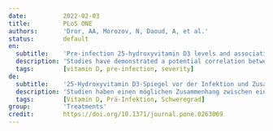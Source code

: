 ```yaml
---
date:          2022-02-03
title:         PLoS ONE
authors:       'Dror, AA, Morozov, N, Daoud, A, et al.'
status:        default
en:
  subtitle:    'Pre-infection 25-hydroxyvitamin D3 levels and association with severity of COVID-19 illness'
  description: 'Studies have demonstrated a potential correlation between low vitamin D status and both an increased risk of infection with SARS-CoV-2 and poorer clinical outcomes. This retrospective study examines if, and to what degree, a relationship exists between pre-infection serum 25-hydroxyvitamin D (25(OH)D) level and disease severity and mortality due to SARS-CoV-2. The records of individuals admitted between April 7th, 2020 and February 4th, 2021 to the Galilee Medical Center (GMC) in Nahariya, Israel, with positive polymerase chain reaction (PCR) tests for SARS-CoV-2 (COVID-19) were searched for historical 25(OH)D levels measured 14 to 730 days prior to the positive PCR test. Patients admitted to GMC with COVID-19 were categorized according to disease severity and level of 25(OH)D. An association between pre-infection 25(OH)D levels, divided between four categories (deficient, insufficient, adequate, and high-normal), and COVID-19 severity was ascertained utilizing a multivariable regression analysis. To isolate the possible influence of the sinusoidal pattern of seasonal 25(OH)D changes throughout the year, a cosinor model was used. Of 1176 patients admitted, 253 had records of a 25(OH)D level prior to COVID-19 infection. A lower vitamin D status was more common in patients with the severe or critical disease (<20 ng/mL [87.4%]) than in individuals with mild or moderate disease (<20 ng/mL [34.3%]). Patients with vitamin D deficiency (<20 ng/mL) were 14 times more likely to have severe or critical disease than patients with 25(OH)D ≥40 ng/mL. Among hospitalized COVID-19 patients, pre-infection deficiency of vitamin D was associated with increased disease severity and mortality.'
  tags:        [vitamin D, pre-infection, severity]
de:
  subtitle:    '25-Hydroxyvitamin D3-Spiegel vor der Infektion und Zusammenhang mit dem Schweregrad der COVID-19-Erkrankung'
  description: 'Studien haben einen möglichen Zusammenhang zwischen einem niedrigen Vitamin-D-Status und einem erhöhten Risiko einer Infektion mit SARS-CoV-2 sowie schlechteren klinischen Ergebnissen aufgezeigt. In dieser retrospektiven Studie wird untersucht, ob und inwieweit ein Zusammenhang zwischen dem Serumspiegel von 25-Hydroxyvitamin D (25(OH)D) vor der Infektion und dem Schweregrad der Erkrankung und der Sterblichkeit aufgrund von SARS-CoV-2 besteht. Die Aufzeichnungen von Personen, die zwischen dem 7. April 2020 und dem 4. Februar 2021 in das Galilee Medical Center (GMC) in Nahariya, Israel, mit positiven Polymerase-Kettenreaktionstests (PCR) für SARS-CoV-2 (COVID-19) aufgenommen wurden, wurden nach historischen 25(OH)D-Werten durchsucht, die 14 bis 730 Tage vor dem positiven PCR-Test gemessen wurden. Patienten, die mit COVID-19 ins GMC eingeliefert wurden, wurden nach dem Schweregrad der Erkrankung und dem 25(OH)D-Spiegel kategorisiert. Mittels einer multivariablen Regressionsanalyse wurde ein Zusammenhang zwischen dem 25(OH)D-Spiegel vor der Infektion, der in vier Kategorien eingeteilt wurde (mangelhaft, unzureichend, ausreichend und hoch-normal), und dem Schweregrad von COVID-19 festgestellt. Um den möglichen Einfluss des sinusförmigen Musters der saisonalen 25(OH)D-Änderungen im Jahresverlauf zu isolieren, wurde ein Kosinormodell verwendet. Von 1176 aufgenommenen Patienten wiesen 253 einen 25(OH)D-Spiegel vor der COVID-19-Infektion auf. Ein niedriger Vitamin-D-Status war bei Patienten mit schwerer oder kritischer Erkrankung (<20 ng/ml [87,4 %]) häufiger als bei Personen mit leichter oder mittlerer Erkrankung (<20 ng/ml [34,3 %]). Bei Patienten mit Vitamin-D-Mangel (<20 ng/ml) war die Wahrscheinlichkeit einer schweren oder kritischen Erkrankung 14-mal höher als bei Patienten mit 25(OH)D ≥40 ng/ml. Bei hospitalisierten COVID-19-Patienten war ein Vitamin-D-Mangel vor der Infektion mit einer erhöhten Krankheitsschwere und Sterblichkeit verbunden.' 
  tags:        [Vitamin D, Prä-Infektion, Schweregrad]
group:         'Treatments'
credit:        https://doi.org/10.1371/journal.pone.0263069
---
```

